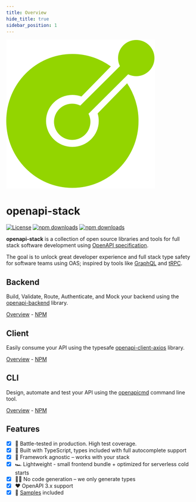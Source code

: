 ```yaml
---
title: Overview
hide_title: true
sidebar_position: 1
---
```


<div className="text-center mt-4 mb-8">

<img alt="openapicmd logo" src="/img/openapi-stack-logo.png" className="max-w-[150px] mb-4" />

<h1>openapi-stack</h1>

[![License](http://img.shields.io/:license-mit-blue.svg)](https://github.com/anttiviljami/openapi-stack/blob/master/LICENSE)
[![npm downloads](https://img.shields.io/npm/dw/openapi-backend)](https://www.npmjs.com/package/openapi-backend)
[![npm downloads](https://img.shields.io/npm/dw/openapi-client-axios)](https://www.npmjs.com/package/openapi-backend)

</div>

**openapi-stack** is a collection of open source libraries and tools for full stack software development using [OpenAPI specification](https://www.openapis.org/).

The goal is to unlock great developer experience and full stack type safety for software teams using OAS; inspired by tools like [GraphQL](https://graphql.org/) and [tRPC](https://trpc.io).

## Backend

Build, Validate, Route, Authenticate, and Mock your backend using the [openapi-backend](/docs/openapi-backend/intro) library.

[Overview](/docs/openapi-backend/intro) - [NPM](https://www.npmjs.com/package/openapi-backend)

## Client

Easily consume your API using the typesafe [openapi-client-axios](/docs/openapi-client-axios/intro) library.

[Overview](/docs/openapi-client-axios/intro) - [NPM](https://www.npmjs.com/package/openapi-client-axios)

## CLI

Design, automate and test your API using the [openapicmd](/docs/openapicmd/intro) command line tool.

[Overview](/docs/openapicmd/intro) - [NPM](https://www.npmjs.com/package/openapicmd)

## Features

- [x] 🚀 Battle-tested in production. High test coverage.
- [x] 🤝 Built with TypeScript, types included with full autocomplete support
- [x] 🥃 Framework agnostic – works with your stack
- [x] 🏎 Lightweight - small frontend bundle + optimized for serverless cold starts
- [x] 🧙‍♂️ No code generation – we only generate types
- [x] ❤️ OpenAPI 3.x support
- [x] 👀 [Samples](https://openapistack.co/docs/openapi-backend/examples) included
